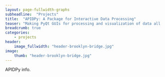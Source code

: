 ```yaml
---
layout: page-fullwidth-graphs
subheadline:  "Projects"
title:  "APIDPy: A Package for Interactive Data Processing"
teaser: "Making PyQt GUIs for processing and visualization of data all the time ? Well, why not gather some of this effort to a single package and reuse its elements ?"
breadcrumb: true
categories:
    - projects
header:
    image_fullwidth: "header-brooklyn-bridge.jpg"
image:
    thumb: "header-brooklyn-bridge.jpg"
---
```


APIDPy info.